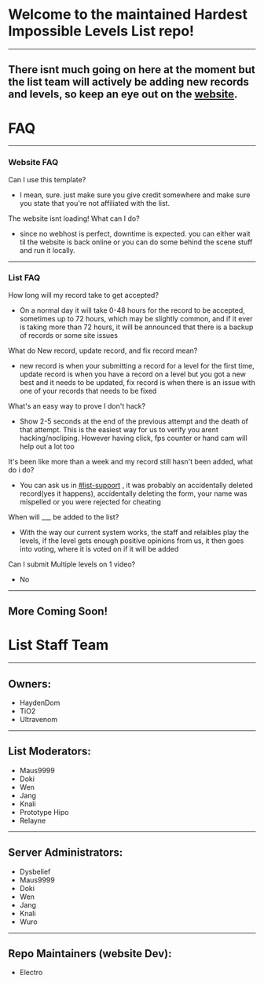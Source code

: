 # Welcome to the maintained Hardest Impossible Levels List repo!
---
There isnt much going on here at the moment but the list team will actively be adding new records and levels, so keep an eye out on the [website](https://impossiblelevellist.asemnada991.repl.co/).
---
# FAQ
---
### Website FAQ
Can I use this template?
- I mean, sure. just make sure you give credit somewhere and make sure you state that you're not affiliated with the list.

The website isnt loading! What can I do?
- since no webhost is perfect, downtime is expected. you can either wait til the website is back online or you can do some behind the scene stuff and run it locally.
---
### List FAQ
How long will my record take to get accepted? 
- On a normal day it will take 0-48 hours for the record to be accepted, sometimes up to 72 hours, which may be slightly common, and if it ever is taking more than 72 hours, it will be announced that there is a backup of records or some site issues

What do New record, update record, and fix record mean? 
- new record is when your submitting a record for a level for the first time, update record is when you have a record on a level but you got a new best and it needs to be updated, fix record is when there is an issue with one of your records that needs to be fixed

What's an easy way to prove I don't hack?
- Show 2-5 seconds at the end of the previous attempt and the death of that attempt. This is the easiest way for us to verify you arent hacking/nocliping. However having click, fps counter or hand cam will help out a lot too

It's been like more than a week and my record still hasn't been added, what do i do?
- You can ask us in [#list-support](https://discord.gg/jRAYbe6w6z) , it was probably an accidentally deleted record(yes it happens), accidentally deleting the form, your name was mispelled or you were rejected for cheating

When will ___ be added to the list? 
- With the way our current system works, the staff and relaibles play the levels, if the level gets enough positive opinions from us, it then goes into voting, where it is voted on if it will be added

Can I submit Multiple levels on 1 video?
- No
---
More Coming Soon!
---
# List Staff Team
---
## Owners:
- HaydenDom
- TiO2
- Ultravenom
---
## List Moderators:
- Maus9999
- Doki
- Wen
- Jang
- Knali
- Prototype Hipo
- Relayne
---
## Server Administrators:
- Dysbelief
- Maus9999
- Doki
- Wen
- Jang
- Knali
- Wuro
---
## Repo Maintainers (website Dev):
- Electro